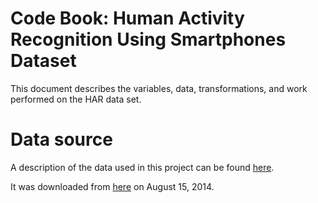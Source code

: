 Code Book: Human Activity Recognition Using Smartphones Dataset
===============================================================

This document describes the variables, data, transformations, and work performed on the
HAR data set.

# Data source

A description of the data used in this project can be found
[here](http://archive.ics.uci.edu/ml/datasets/Human+Activity+Recognition+Using+Smartphones).

It was downloaded from [here](https://d396qusza40orc.cloudfront.net/getdata%2Fprojectfiles%2FUCI%20HAR%20Dataset.zip) on August 15, 2014.



